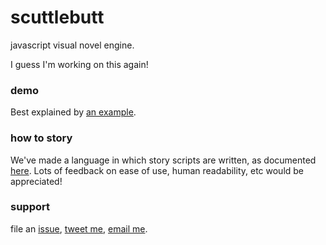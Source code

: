 scuttlebutt
===========
javascript visual novel engine.

I guess I'm working on this again!

### demo
Best explained by [an example](http://daiyiwhale.github.io/scuttlebutt/).

### how to story
We've made a language in which story scripts are written, as documented [here](https://github.com/daiyiwhale/scuttlebutt/wiki/Language). Lots of feedback on ease of use, human readability, etc would be appreciated!

### support
file an [issue](https://github.com/daiyiwhale/scuttlebutt/issues), [tweet me](https://twitter.com/daiyitastic), [email me](mailto:daiyitastic@gmail.com).
